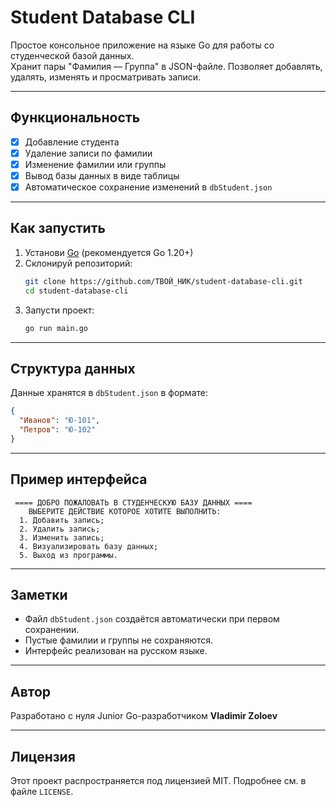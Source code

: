 # Student Database CLI

Простое консольное приложение на языке Go для работы со студенческой базой данных.  
Хранит пары "Фамилия — Группа" в JSON-файле. Позволяет добавлять, удалять, изменять и просматривать записи.

---

## Функциональность

- [x] Добавление студента
- [x] Удаление записи по фамилии
- [x] Изменение фамилии или группы
- [x] Вывод базы данных в виде таблицы
- [x] Автоматическое сохранение изменений в `dbStudent.json`

---

## Как запустить

1. Установи [Go](https://go.dev/doc/install) (рекомендуется Go 1.20+)
2. Склонируй репозиторий:
   ```bash
   git clone https://github.com/ТВОЙ_НИК/student-database-cli.git
   cd student-database-cli
   ```
3. Запусти проект:
   ```bash
   go run main.go
   ```

---

## Структура данных

Данные хранятся в `dbStudent.json` в формате:
```json
{
  "Иванов": "Ю-101",
  "Петров": "Ю-102"
}
```

---

## Пример интерфейса

```
 ==== ДОБРО ПОЖАЛОВАТЬ В СТУДЕНЧЕСКУЮ БАЗУ ДАННЫХ ====
	ВЫБЕРИТЕ ДЕЙСТВИЕ КОТОРОЕ ХОТИТЕ ВЫПОЛНИТЬ:
  1. Добавить запись;
  2. Удалить запись;
  3. Изменить запись;
  4. Визуализировать базу данных;
  5. Выход из программы.
```

---

## Заметки

- Файл `dbStudent.json` создаётся автоматически при первом сохранении.
- Пустые фамилии и группы не сохраняются.
- Интерфейс реализован на русском языке.

---

## Автор

Разработано с нуля Junior Go-разработчиком **Vladimir Zoloev**

---

## Лицензия

Этот проект распространяется под лицензией MIT. Подробнее см. в файле `LICENSE`.
